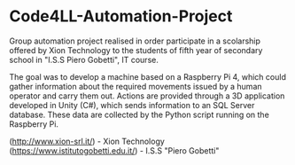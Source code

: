 # Code4LL-Automation-Project
Group automation project realised in order participate in a scolarship offered by Xion Technology to the students of fifth year of secondary school in
"I.S.S Piero Gobetti", IT course. 

The goal was to develop a machine based on a Raspberry Pi 4, which could gather information about the required movements issued by a human operator and carry them out.
Actions are provided through a 3D application developed in Unity (C#), which sends information to an SQL Server database. These data are collected by the Python script running on the Raspberry Pi.

(http://www.xion-srl.it/) - Xion Technology
(https://www.istitutogobetti.edu.it/) - I.S.S "Piero Gobetti"

